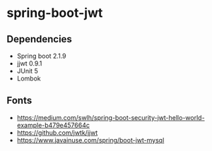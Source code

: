 # spring-boot-jwt

## Dependencies

 * Spring boot 2.1.9
 * jjwt 0.9.1
 * JUnit 5
 * Lombok

## Fonts
 - https://medium.com/swlh/spring-boot-security-jwt-hello-world-example-b479e457664c
 - https://github.com/jwtk/jjwt
 - https://www.javainuse.com/spring/boot-jwt-mysql

